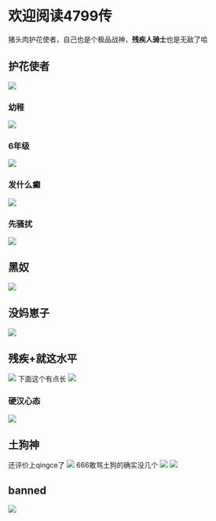 # 欢迎阅读4799传
猪头肉护花使者，自己也是个极品战神，**残疾人骑士**也是无敌了哈
## 护花使者
![](/others/4799/1.png)
### 幼稚
![](/others/4799/6grade.jpg)
### 6年级
![](/others/4799/2.png)
### 发什么癫
![](/others/4799/3.png)
### 先骚扰
![](/others/4799/ar.jpg)
## 黑奴
![](/others/4799/4.png)
## 没妈崽子
![](/others/4799/nomom.jpg)
## 残疾+就这水平
![](/others/4799/disable.jpg)
下面这个有点长
![](/others/4799/5.png)
### 硬汉心态
![](/others/4799/yinghan.jpg)
## 土狗神
还评价上qingce了
![](/others/4799/7.png)
666敢骂土狗的确实没几个
![](/others/4799/soildog1.jpg)
![](/others/4799/soildog2.jpg)
## banned
![](/others/4799/banned.jpg)